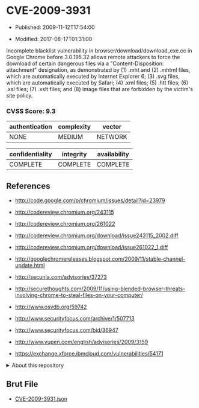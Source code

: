# CVE-2009-3931

- Published: 2009-11-12T17:54:00

- Modified: 2017-08-17T01:31:00

Incomplete blacklist vulnerability in browser/download/download_exe.cc in Google Chrome before 3.0.195.32 allows remote attackers to force the download of certain dangerous files via a "Content-Disposition: attachment" designation, as demonstrated by (1) .mht and (2) .mhtml files, which are automatically executed by Internet Explorer 6; (3) .svg files, which are automatically executed by Safari; (4) .xml files; (5) .htt files; (6) .xsl files; (7) .xslt files; and (8) image files that are forbidden by the victim's site policy.

### CVSS Score: **9.3**

| authentication | complexity | vector |
| --- | --- | --- |
| NONE | MEDIUM | NETWORK |

| confidentiality | integrity | availability |
| --- | --- | --- |
| COMPLETE | COMPLETE | COMPLETE |

## References

* http://code.google.com/p/chromium/issues/detail?id=23979

* http://codereview.chromium.org/243115

* http://codereview.chromium.org/261022

* http://codereview.chromium.org/download/issue243115_2002.diff

* http://codereview.chromium.org/download/issue261022_1.diff

* http://googlechromereleases.blogspot.com/2009/11/stable-channel-update.html

* http://secunia.com/advisories/37273

* http://securethoughts.com/2009/11/using-blended-browser-threats-involving-chrome-to-steal-files-on-your-computer/

* http://www.osvdb.org/59742

* http://www.securityfocus.com/archive/1/507713

* http://www.securityfocus.com/bid/36947

* http://www.vupen.com/english/advisories/2009/3159

* https://exchange.xforce.ibmcloud.com/vulnerabilities/54171

<details>
<summary>About this repository</summary> 

  This repository is part of the project [Live Hack CVE](https://github.com/Live-Hack-CVE). Main website can be found [www.live-hack.org](https://www.live-hack.org) 
  
  Made by [Sn0wAlice](https://github.com/Sn0wAlice) for the people that care about security and need to have a feed of the latest CVEs. Hope you enjoy it, don't forget to star the repo and follow me on [Twitter](https://twitter.com/Sn0wAlice) and [Github](https://github.com/Sn0wAlice). And that is my [personnal website](https://www.alice-snow.me/)

  - [Home Page](https://github.com/Live-Hack-CVE)
  - [Framework](https://github.com/Live-Hack-CVE/cve-framework)
  - [CVE database](https://github.com/Live-Hack-CVE/full_database)
  - [Changelog](https://github.com/Live-Hack-CVE/Changelog)
</details>

## Brut File

* [CVE-2009-3931.json](https://raw.githubusercontent.com/Live-Hack-CVE/full_database/main/cves/2009/CVE-2009-3931.json)

